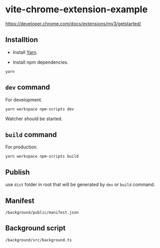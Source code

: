 # vite-chrome-extension-example

https://developer.chrome.com/docs/extensions/mv3/getstarted/

## Installtion

- Install [Yarn](https://yarnpkg.com/).

- Install npm dependencies.

```
yarn
```

## `dev` command

For development.

```
yarn workspace npm-scripts dev
```

Watcher should be started.

## `build` command

For production.

```
yarn workspace npm-scripts build
```

## Publish

use `dist` folder in root that will be generated by `dev` or `build` command.

## Manifest

`/background/public/manifest.json`

## Background script

`/background/src/background.ts`
